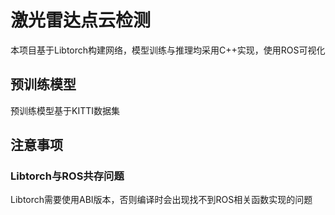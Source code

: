 # 激光雷达点云检测

本项目基于Libtorch构建网络，模型训练与推理均采用C++实现，使用ROS可视化

## 预训练模型

预训练模型基于KITTI数据集

## 注意事项

### Libtorch与ROS共存问题
Libtorch需要使用ABI版本，否则编译时会出现找不到ROS相关函数实现的问题
